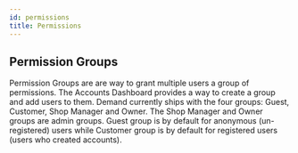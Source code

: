 ```yaml
---
id: permissions
title: Permissions
---
```


## Permission Groups

Permission Groups are are way to grant multiple users a group of permissions. The Accounts Dashboard provides a way to create a group and add users to them.
Demand currently ships with the four groups: Guest, Customer, Shop Manager and Owner. The Shop Manager and Owner groups are admin groups.
Guest group is by default for anonymous (un-registered) users while Customer group is by default for registered users (users who created accounts).
